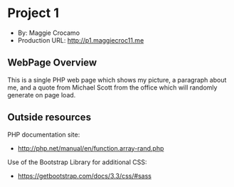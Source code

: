 # Project 1
+ By: Maggie Crocamo
+ Production URL: http://p1.maggiecroc11.me

## WebPage Overview
This is a single PHP web page which shows my picture,
a paragraph about me, and a quote from Michael Scott
from the office which will randomly generate on page load.


## Outside resources
PHP documentation site:
+ http://php.net/manual/en/function.array-rand.php

Use of the Bootstrap Library for additional CSS:
+ https://getbootstrap.com/docs/3.3/css/#sass

